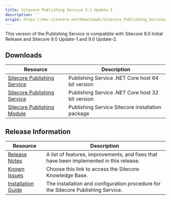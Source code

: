 ```yaml
---
title: Sitecore Publishing Service 3.1 Update-3
description: ''
origin: https://dev.sitecore.net/Downloads/Sitecore_Publishing_Service/31/Sitecore_Publishing_Service_31_Update3.aspx
---
```


This version of the Publishing Service is compatible with Sitecore 9.0 Initial Release and Sitecore 9.0 Update-1 and 9.0 Update-2.

## Downloads

 | Resource | Description |
 | --- | --- |
 | [Sitecore Publishing Service](https://scdp.blob.core.windows.net/downloads/Sitecore%20Publishing%20Service/31/Sitecore%20Publishing%20Service%2031%20Update3/Secure/Sitecore%20Publishing%20Service%203.1.3%20rev.%20190424-x64.zip) | Publishing Service .NET Core host 64 bit version |
 | [Sitecore Publishing Service](https://scdp.blob.core.windows.net/downloads/Sitecore%20Publishing%20Service/31/Sitecore%20Publishing%20Service%2031%20Update3/Secure/Sitecore%20Publishing%20Service%203.1.3%20rev.%20190424.zip) | Publishing Service .NET Core host 32 bit version |
 | [Sitecore Publishing Module](https://scdp.blob.core.windows.net/downloads/Sitecore%20Publishing%20Service/31/Sitecore%20Publishing%20Service%2031%20Update3/Secure/Sitecore%20Publishing%20Module%203.1.3%20rev.%20190424.zip) | Publishing Service Sitecore installation package |

## Release Information

 | Resource | Description |
 | --- | --- |
 | [Release Notes](/downloads/Sitecore_Publishing_Service/31/Sitecore_Publishing_Service_31_Update3/Release_Notes) | A list of features, improvements, and fixes that have been implemented in this release. |
 | [Known Issues](https://kb.sitecore.net/articles/431510) | Choose this link to access the Sitecore Knowledge Base. |
 | [Installation Guide](https://scdp.blob.core.windows.net/downloads/Sitecore%20Publishing%20Service/31/Sitecore%20Publishing%20Service%2031%20Update3/Secure/Publishing-Service-Installation-and-Configuration-Guide-313.pdf) | The installation and configuration procedure for the Sitecore Publishing Service. |